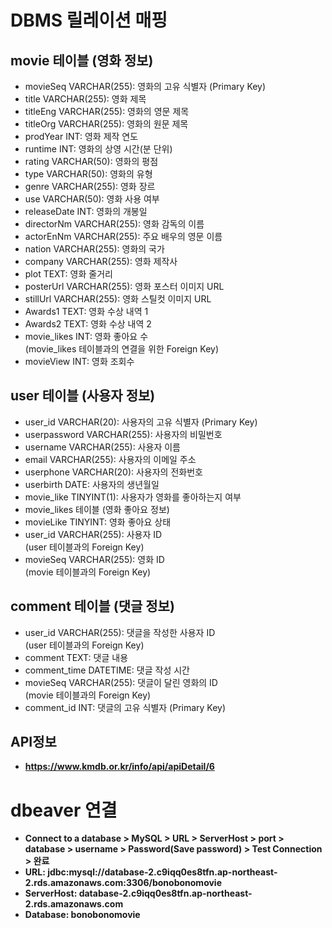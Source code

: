 # DBMS 릴레이션 매핑

## movie 테이블 (영화 정보)
- movieSeq VARCHAR(255): 영화의 고유 식별자 (Primary Key)
- title VARCHAR(255): 영화 제목
- titleEng VARCHAR(255): 영화의 영문 제목
- titleOrg VARCHAR(255): 영화의 원문 제목
- prodYear INT: 영화 제작 연도
- runtime INT: 영화의 상영 시간(분 단위)
- rating VARCHAR(50): 영화의 평점
- type VARCHAR(50): 영화의 유형
- genre VARCHAR(255): 영화 장르
- use VARCHAR(50): 영화 사용 여부
- releaseDate INT: 영화의 개봉일
- directorNm VARCHAR(255): 영화 감독의 이름
- actorEnNm VARCHAR(255): 주요 배우의 영문 이름
- nation VARCHAR(255): 영화의 국가
- company VARCHAR(255): 영화 제작사
- plot TEXT: 영화 줄거리
- posterUrl VARCHAR(255): 영화 포스터 이미지 URL
- stillUrl VARCHAR(255): 영화 스틸컷 이미지 URL
- Awards1 TEXT: 영화 수상 내역 1
- Awards2 TEXT: 영화 수상 내역 2
- movie_likes INT: 영화 좋아요 수 <br>(movie_likes 테이블과의 연결을 위한 Foreign Key)
- movieView INT: 영화 조회수

## user 테이블 (사용자 정보)
- user_id VARCHAR(20): 사용자의 고유 식별자 (Primary Key)
- userpassword VARCHAR(255): 사용자의 비밀번호
- username VARCHAR(255): 사용자 이름
- email VARCHAR(255): 사용자의 이메일 주소
- userphone VARCHAR(20): 사용자의 전화번호
- userbirth DATE: 사용자의 생년월일
- movie_like TINYINT(1): 사용자가 영화를 좋아하는지 여부
- movie_likes 테이블 (영화 좋아요 정보)
- movieLike TINYINT: 영화 좋아요 상태
- user_id VARCHAR(255): 사용자 ID<br> (user 테이블과의 Foreign Key)
- movieSeq VARCHAR(255): 영화 ID<br> (movie 테이블과의 Foreign Key)

## comment 테이블 (댓글 정보)
- user_id VARCHAR(255): 댓글을 작성한 사용자 ID<br> (user 테이블과의 Foreign Key)
- comment TEXT: 댓글 내용
- comment_time DATETIME: 댓글 작성 시간
- movieSeq VARCHAR(255): 댓글이 달린 영화의 ID <br>(movie 테이블과의 Foreign Key)
- comment_id INT: 댓글의 고유 식별자 (Primary Key)

## API정보

- **https://www.kmdb.or.kr/info/api/apiDetail/6**

# dbeaver 연결

- **Connect to a database > MySQL > URL > ServerHost > port >
  database > username > Password(Save password) > Test Connection > 완료**
- **URL: jdbc:mysql://database-2.c9iqq0es8tfn.ap-northeast-2.rds.amazonaws.com:3306/bonobonomovie**
- **ServerHost: database-2.c9iqq0es8tfn.ap-northeast-2.rds.amazonaws.com**
- **Database: bonobonomovie**
